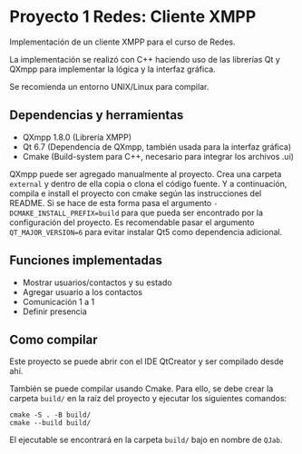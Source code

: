 # Proyecto 1 Redes: Cliente XMPP
Implementación de un cliente XMPP para el curso de Redes.

La implementación se realizó con C++ haciendo uso de las librerías Qt y QXmpp para implementar la lógica y la interfaz gráfica.

Se recomienda un entorno UNIX/Linux para compilar.

## Dependencias y herramientas
- QXmpp 1.8.0 (Librería XMPP)
- Qt 6.7 (Dependencia de QXmpp, también usada para la interfaz gráfica)
- Cmake (Build-system para C++, necesario para integrar los archivos .ui)

QXmpp puede ser agregado manualmente al proyecto. Crea una carpeta `external` y dentro de ella copia o clona el código fuente. Y a continuación, compila e install el proyecto con cmake según las instrucciones del README. Si se hace de esta forma pasa el argumento `-DCMAKE_INSTALL_PREFIX=build` para que pueda ser encontrado por la configuración del proyecto. Es recomendable pasar el argumento `QT_MAJOR_VERSION=6` para evitar instalar Qt5 como dependencia adicional.

## Funciones implementadas
- Mostrar usuarios/contactos y su estado
- Agregar usuario a los contactos
- Comunicación 1 a 1
- Definir presencia

## Como compilar
Este proyecto se puede abrir con el IDE QtCreator y ser compilado desde ahí.

También se puede compilar usando Cmake. Para ello, se debe crear la carpeta `build/` en la raíz del proyecto y ejecutar los siguientes comandos:
```
cmake -S . -B build/
cmake --build build/
```

El ejecutable se encontrará en la carpeta `build/` bajo en nombre de `QJab`.
